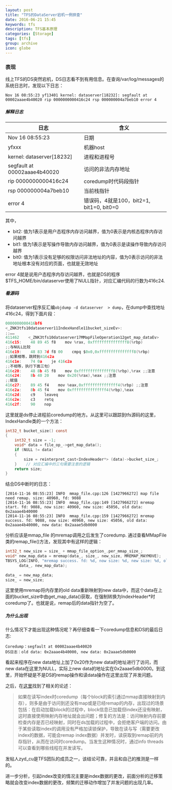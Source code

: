 ```yaml
---
layout: post
title: "TFS的DataServer宕机一例排查"
date: 2016-06-21 15:45
keywords: tfs
description: TFS基本原理
categories: [Storage]
tags: [tfs]
group: archive
icon: globe
---
```


### 表现

线上TFS的DS突然宕机，DS日志看不到有用信息。在查询/var/log/messages的系统日志时，发现以下日志：

```
Nov 16 08:55:23 yf13401 kernel: dataserver[18232]: segfault at 00002aaae4b40020 rip 0000000000416c24 rsp 000000004a7beb10 error 4
```

##### 解释日志

日志|含义
-|-
Nov 16 08:55:23|日期
yfxxx|机器host
kernel: dataserver[18232]|进程和进程号
segfault at 00002aaae4b40020|访问的非法内存地址
rip 0000000000416c24|coredump时代码段指针
rsp 000000004a7beb10|当前栈指针
error 4|错误码，4就是100，bit2=1, bit1=0, bit0=0

其中，

* bit2: 值为1表示是用户态程序内存访问越界，值为0表示是内核态程序内存访问越界
* bit1: 值为1表示是写操作导致内存访问越界，值为0表示是读操作导致内存访问越界
* bit0: 值为1表示没有足够的权限访问非法地址的内容，值为0表示访问的非法地址根本没有对应的页面，也就是无效地址

error 4就是说用户态程序内存访问越界，也就是DS的程序\$TFS_HOME/bin/dataserver使用了NULL指针，对应汇编代码的行数为416c24.

##### 看源码

将dataserver程序反汇编`objdump -d dataserver  > dump`，在dump中查找地址416c24，得到下面片段：

```c
0000000000416bf6
<_ZNK3tfs10dataserver11IndexHandle11bucket_sizeEv>:
;;……
411462    <_ZNK3tfs10dataserver17MMapFileOperation12get_map_dataEv>
416c15:    48 89 45 f8    mov %rax, 0xfffffffffffffff8(%rbp)
;;与NULL比较
416c19:    48 83 7d f8 00    cmpq $0x0,0xfffffffffffffff8(%rbp)
;;如果相等，跳转到416c2a
416c1e:    74 0a    je 416c2a 
;;不相等，执行下面三句）
416c20:    48 8b 45 f8    mov 0xfffffffffffffff8(%rbp),%rax ;;注意
416c24:    8b 40 20    mov 0x20(%rax),%eax ;;注意
;;赋值
416c27:    89 45 f4    mov %eax,0xfffffffffffffff4(%rbp) ;;注意
416c2a:    8b 45 f4    mov 0xfffffffffffffff4(%rbp),%eax
416c2d:    c9    leaveq
416c2e:    c3    retq  
416c2f:    90    nop   
```
这里就是ds停止进程前coredump的地方。从这里可以跟踪到tfs源码的这里，IndexHandle类的一个方法：

```c
int32_t bucket_size() const
{
    int32_t size = -1;
    void* data = file_op_->get_map_data();
    if (NULL != data)
    {
        size = reinterpret_cast<IndexHeader*> (data)->bucket_size_;
    }    // 对应汇编中的三句需要注意的逻辑
    return size;
}
```
结合DS中断时的日志：

```
[2014-11-16 08:55:23] INFO  mmap_file.cpp:126 [1427966272] map file need remap. size: 40960, fd: 9088
[2014-11-16 08:55:23] INFO  mmap_file.cpp:149 [1427966272] mremap start. fd: 9088, now size: 40960, new size: 45056, old data: 0x2aaae4b40000
[2014-11-16 08:55:23] INFO  mmap_file.cpp:159 [1427966272] mremap success. fd: 9088, now size: 40960, new size: 45056, old data: 0x2aaae4b40000, new data: 0x2aaae5db0000
```

分析应该是mmap_file 的mremap调用之后发生了coredump.
通过查看MMapFile类的remap_file()方法，发现其中有这样的逻辑：

```c
int32_t new_size = size_ + mmap_file_option_.per_mmap_size_;
void* new_map_data = mremap(data_, size_, new_size, MREMAP_MAYMOVE);
TBSYS_LOG(INFO, "mremap success. fd: %d, now size: %d, new size: %d, old data: %p, new data: %p", fd_, size_, new_size,
      data_, new_map_data);
 
data_ = new_map_data;
size_ = new_size;
```

这里使用mremap将内存里的old data重新映射到new data中，而这个data在上面的bucket_size中由get_map_data()获取，在强制转换为IndexHeader*时coredump了。也就是说，remap后的data指针为空了。

##### 为什么出现

什么情况下才能出现这种情况呢？再仔细查看一下coredump信息和DS的最后日志:
```
Coredump：segfault at 00002aaae4b40020
DS日志：old data: 0x2aaae4b40000, new data: 0x2aaae5db0000
```

看起来程序在new data地址上加了0x20作为new data的地址进行了访问，而new data在这里为NULL，实际上new data的地址实在0x2aaae5db0000。到这里，开始怀疑是不是DS的remap操作和读data操作在这里出现了并发问题。

之后，在[这里](http://blog.chinaunix.net/uid-20196318-id-3395833.html)找到了相关的论述：
 
> 如果在读写index时coredump（每个block的索引通过mmap直接映射到内存），则多是由于访问到还没有map或是已经remap的内存，出现过的场景包括：在启动加载block的过程中，block信息已加载但index还没有映射，这时直接使用映射内存地址就会出问题；修复的方法是：访问映射内存前要检查内存是否已经映射，同时在ds加载的过程中，会拒绝客户端的访问。由于某些读取index的调用没有严格加读锁保护，导致在读与写（需要更改index的数据，可能会remap index数据）并发时，读获取到remap前的内存指针，从而在访问时coredump。当发生这种情况时，通过info threads可以查看到哪些线程在并发读写。

发帖人zyd_cu是TFS团队的成员之一，该结论可靠，并且和自己的推测是一样的。

进一步分析，引起index改变的情况主要是index数据的更改，前面分析的迁移策略就会改变index数据的更改，频繁的迁移动作增加了并发问题的出现几率。



